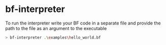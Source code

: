 # bf-interpreter
To run the interpreter write your BF code in a separate file and provide the path to the file as an argument to the executable
```sh
> bf-interpreter .\examples\hello_world.bf
```
